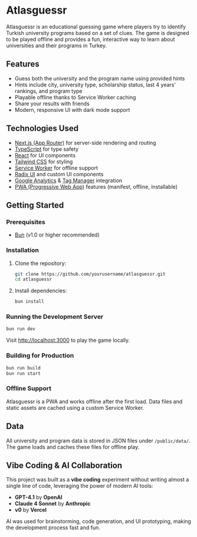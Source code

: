 # Atlasguessr

Atlasguessr is an educational guessing game where players try to identify Turkish university programs based on a set of clues. The game is designed to be played offline and provides a fun, interactive way to learn about universities and their programs in Turkey.

## Features
- Guess both the university and the program name using provided hints
- Hints include city, university type, scholarship status, last 4 years' rankings, and program type
- Playable offline thanks to Service Worker caching
- Share your results with friends
- Modern, responsive UI with dark mode support

## Technologies Used
- [Next.js (App Router)](https://nextjs.org/docs/app) for server-side rendering and routing
- [TypeScript](https://www.typescriptlang.org/) for type safety
- [React](https://react.dev/) for UI components
- [Tailwind CSS](https://tailwindcss.com/) for styling
- [Service Worker](https://developer.mozilla.org/en-US/docs/Web/API/Service_Worker_API) for offline support
- [Radix UI](https://www.radix-ui.com/) and custom UI components
- [Google Analytics](https://analytics.google.com/) & [Tag Manager](https://tagmanager.google.com/) integration
- [PWA (Progressive Web App)](https://web.dev/progressive-web-apps/) features (manifest, offline, installable)

## Getting Started

### Prerequisites
- [Bun](https://bun.com/) (v1.0 or higher recommended)

### Installation
1. Clone the repository:
   ```bash
   git clone https://github.com/yourusername/atlasguessr.git
   cd atlasguessr
   ```
2. Install dependencies:
   ```bash
   bun install
   ```

### Running the Development Server
```bash
bun run dev
```
Visit [http://localhost:3000](http://localhost:3000) to play the game locally.

### Building for Production
```bash
bun run build
bun run start
```

### Offline Support
Atlasguessr is a PWA and works offline after the first load. Data files and static assets are cached using a custom Service Worker.

## Data
All university and program data is stored in JSON files under `/public/data/`. The game loads and caches these files for offline play.

## Vibe Coding & AI Collaboration
This project was built as a **vibe coding** experiment without writing almost a single line of code, leveraging the power of modern AI tools:
- **GPT-4.1** by **OpenAI**
- **Claude 4 Sonnet** by **Anthropic**
- **v0** by **Vercel**

AI was used for brainstorming, code generation, and UI prototyping, making the development process fast and fun.
